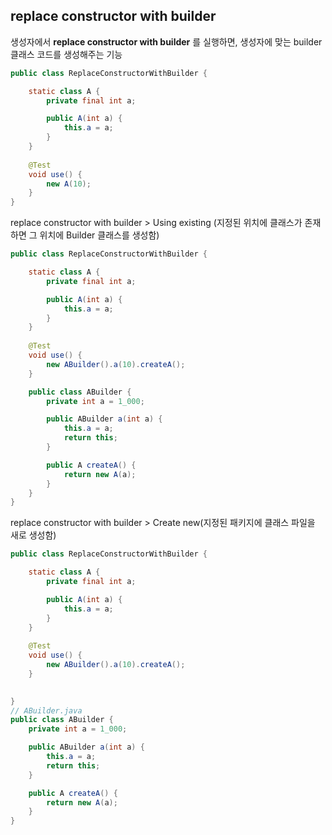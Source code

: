 ## replace constructor with builder
생성자에서 __replace constructor with builder__ 를 실행하면, 생성자에 맞는 builder클래스 코드를 생성해주는 기능

```java
public class ReplaceConstructorWithBuilder {

    static class A {
        private final int a;

        public A(int a) {
            this.a = a;
        }
    }
    
    @Test
    void use() {
        new A(10);
    }
}
```

replace constructor with builder > Using existing (지정된 위치에 클래스가 존재하면 그 위치에 Builder 클래스를 생성함)


```java
public class ReplaceConstructorWithBuilder {

    static class A {
        private final int a;

        public A(int a) {
            this.a = a;
        }
    }
    
    @Test
    void use() {
        new ABuilder().a(10).createA();
    }

    public class ABuilder {
        private int a = 1_000;

        public ABuilder a(int a) {
            this.a = a;
            return this;
        }

        public A createA() {
            return new A(a);
        }
    }
}
```

replace constructor with builder > Create new(지정된 패키지에 클래스 파일을 새로 생성함)

```java
public class ReplaceConstructorWithBuilder {

    static class A {
        private final int a;

        public A(int a) {
            this.a = a;
        }
    }
    
    @Test
    void use() {
        new ABuilder().a(10).createA();
    }

    
}
// ABuilder.java
public class ABuilder {
    private int a = 1_000;

    public ABuilder a(int a) {
        this.a = a;
        return this;
    }

    public A createA() {
        return new A(a);
    }
}
```
